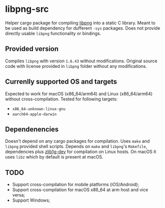 # libpng-src
Helper cargo package for compiling [libpng](https://github.com/pnggroup/libpng) into a static C library. Meant to be used as build dependency for dufferent `-sys` packages. Does not provide directly usable `libpng` functionality or bindings.

## Provided version
Compiles `libpng` with version `1.6.43` without modifications. Original source code with license provided in `libpng` folder without any modifications.

## Currenlly supported OS and targets
Expected to work for macOS (x86_64/arm64) and Linux (x86_64/arm64) without cross-compilation.
Tested for following targets:
* `x86_64-unknown-linux-gnu`
* `aarch64-apple-darwin`

## Dependenencies
Doesn't depend on any cargo packages for compilation.
Uses `make` and `libpng` provided shell scripts. Depends on `make` and `libpng`'s `Makefile`, dependencies plus [zlib1g-dev](https://packages.debian.org/bullseye/zlib1g-dev) for compilation on Linux hosts. On macOS it uses `libz` which by default is present at macOS.

## TODO
* Support cross-compilation for mobile platforms (iOS/Android);
* Support cross-compilation for macOS x86_64 at arm host and vice versa;
* Support Windows;

